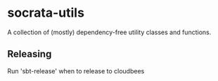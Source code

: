 # socrata-utils

A collection of (mostly) dependency-free utility classes and functions.

## Releasing

Run 'sbt-release' when to release to cloudbees
